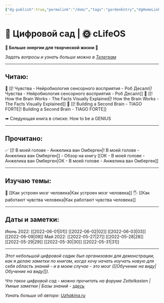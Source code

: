 ```yaml
---
{"dg-publish":true,"permalink":"/dom/","tags":"gardenEntry","dgHomeLink":true,"dgPassFrontmatter":false}
---
```



# 🌱 Цифровой сад | 🌞 cLifeOS 
**🔋 Больше энергии для творческой жизни 🎨**

*Задать вопросы и узнать больше можно в [Телеграм](https://t.me/cLifeOS)* 

---
## Читаю:
📗  [[! Чувства - Нейробиология сенсорного восприятия - Роб Десалл|! Чувства - Нейробиология сенсорного восприятия - Роб Десалл]]
📗  [[! How the Brain Works - The Facts Visually Explained|! How the Brain Works - The Facts Visually Explained]]
📗  [[! Building a Second Brain - TIAGO FORTE|! Building a Second Brain - TIAGO FORTE]]

➡ Следующая книга в списке: How to be a GENIUS

---
## Прочитано:
✅  [[! В моей голове - Анжелика ван Омберген|! В моей голове - Анжелика ван Омберген]] 
	- Обзор на книгу [[ОК - В моей голове - Анжелика ван Омберген|ОК - В моей голове - Анжелика ван Омберген]]


---
## Изучаю темы:
🧠 [[Как устроен мозг человека|Как устроен мозг человека]]
🖐 [[Как работают чувства человека|Как работают чувства человека]]

---
## Даты и заметки:
Июнь 2022: [[2022-06-01|01]] [[2022-06-02|02]] [[2022-06-03|03]] [[2022-06-09|09]]
Май 2022: [[2022-05-27|27]] [[2022-05-28|28]] [[2022-05-29|29]] [[2022-05-30|30]] [[2022-05-31|31]] 

---
*Этот небольшой цифровой садик был организован для демонстрации, как я делаю заметки по книгам, когда хочу начать изучать новую для себя область знаний - и в моем случае - это мозг ([[Обучение на виду|Обучение на виду]]).*

*Что такое цифровой сад - можно прочитать на форуме Zettelkasten | Умные заметки | Базы знаний - [здесь](https://zttl.space/t/czifrovye-sady-kak-unikalnoe-yavlenie-sovremennogo-virtualnogo-prostranstva/349)*

*Узнать больше об авторе: [Uzhakina.ru](https://uzhakina.ru/)*
